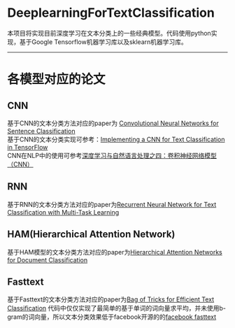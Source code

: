 # DeeplearningForTextClassification
  
  本项目将实现目前深度学习在文本分类上的一些经典模型。代码使用python实现，基于Google Tensorflow机器学习库以及sklearn机器学习库。
  
---
# 各模型对应的论文
## CNN  
基于CNN的文本分类方法对应的paper为 [Convolutional Neural Networks for Sentence Classification](https://arxiv.org/abs/1408.5882)  
基于CNN的文本分类实现可参考：[Implementing a CNN for Text Classification in TensorFlow](http://www.wildml.com/2015/12/implementing-a-cnn-for-text-classification-in-tensorflow/)  
CNN在NLP中的使用可参考[深度学习与自然语言处理之四：卷积神经网络模型（CNN）](http://blog.csdn.net/malefactor/article/details/50519566)  

## RNN
基于RNN的文本分类方法对应的paper为[Recurrent Neural Network for Text Classification with Multi-Task Learning](https://www.ijcai.org/Proceedings/16/Papers/408.pdf)  

## HAM(Hierarchical Attention Network)
基于HAM模型的文本分类方法对应的paper为[Hierarchical Attention Networks for Document Classification](https://www.cs.cmu.edu/~diyiy/docs/naacl16.pdf)  

## Fasttext
基于Fasttext的文本分类方法对应的paper为[Bag of Tricks for Efficient Text Classification](https://arxiv.org/abs/1607.01759) 
代码中仅仅实现了最简单的基于单词的词向量求平均，并未使用b-gram的词向量，所以文本分类效果低于facebook开源的的[facebook fasttext](https://github.com/facebookresearch/fastText)  
